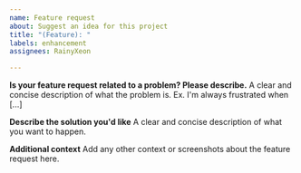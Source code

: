 ```yaml
---
name: Feature request
about: Suggest an idea for this project
title: "(Feature): "
labels: enhancement
assignees: RainyXeon

---
```


**Is your feature request related to a problem? Please describe.**
A clear and concise description of what the problem is. Ex. I'm always frustrated when [...]

**Describe the solution you'd like**
A clear and concise description of what you want to happen.

**Additional context**
Add any other context or screenshots about the feature request here.